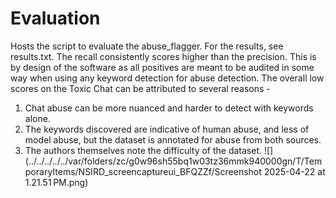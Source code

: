 # Evaluation

Hosts the script to evaluate the abuse_flagger. For the results, see results.txt. The recall consistently scores higher than the precision. This is by design of the software as all positives are meant to be audited in some way when using any keyword detection for abuse detection.
The overall low scores on the Toxic Chat can be attributed to several reasons - 
1) Chat abuse can be more nuanced and harder to detect with keywords alone.
2) The keywords discovered are indicative of human abuse, and less of model abuse, but the dataset is annotated for abuse from both sources.
3) The authors themselves note the difficulty of the dataset.
![](../../../../../var/folders/zc/g0w96sh55bq1w03tz36mmk940000gn/T/TemporaryItems/NSIRD_screencaptureui_BFQZZf/Screenshot 2025-04-22 at 1.21.51 PM.png)